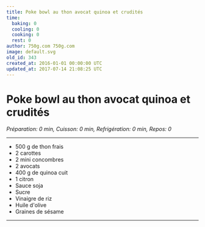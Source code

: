 ```yaml
---
title: Poke bowl au thon avocat quinoa et crudités
time:
  baking: 0
  cooling: 0
  cooking: 0
  rest: 0
author: 750g.com 750g.com
image: default.svg
old_id: 343
created_at: 2016-01-01 00:00:00 UTC
updated_at: 2017-07-14 21:08:25 UTC
---
```


# Poke bowl au thon avocat quinoa et crudités

*Préparation: 0 min, Cuisson: 0 min, Refrigération: 0 min, Repos: 0*

---

- 500 g de thon frais
- 2 carottes
- 2 mini concombres
- 2 avocats
- 400 g de quinoa cuit
- 1 citron
- Sauce soja
- Sucre
- Vinaigre de riz
- Huile d'olive
- Graines de sésame

---


